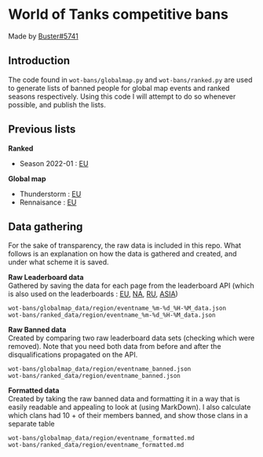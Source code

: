 # World of Tanks competitive bans
Made by [Buster#5741](https://discord.com/users/764584777642672160)

## Introduction
The code found in `wot-bans/globalmap.py` and `wot-bans/ranked.py` are used to generate lists of banned people for global map events and ranked seasons respectively. Using this code I will attempt to do so whenever possible, and publish the lists.

## Previous lists

**Ranked**
- Season 2022-01 : [EU](https://gist.github.com/Buster-2002/af6c23395fc9ac69091b856a2f79b57d)

**Global map**
- Thunderstorm : [EU](https://gist.github.com/Buster-2002/deb3995455dffb9aab1f0df1d8c67461)
- Rennaisance : [EU](https://gist.github.com/Buster-2002/d56985709696f0b057ccb90e278d6311)

## Data gathering
For the sake of transparency, the raw data is included in this repo. What follows is an explanation on how the data is gathered and created, and under what scheme it is saved.

**Raw Leaderboard data**  
Gathered by saving the data for each page from the leaderboard API (which is also used on the leaderboards : [EU](worldoftanks.eu/en/clanwars/rating/alley/#wot&aof_rating=accounts&aof_filter=all&aof_page=0&aof_size=25), [NA](worldoftanks.com/en/clanwars/rating/alley/#wot&aof_rating=accounts&aof_filter=all&aof_page=0&aof_size=25), [RU](worldoftanks.ru/en/clanwars/rating/alley/#wot&aof_rating=accounts&aof_filter=all&aof_page=0&aof_size=25), [ASIA](worldoftanks.asia/en/clanwars/rating/alley/#wot&aof_rating=accounts&aof_filter=all&aof_page=0&aof_size=25))

`wot-bans/globalmap_data/region/eventname_%m-%d_%H-%M_data.json`  
`wot-bans/ranked_data/region/eventname_%m-%d_%H-%M_data.json`  

**Raw Banned data**  
Created by comparing two raw leaderboard data sets (checking which were removed). Note that you need both data from before and after the disqualifications propagated on the API.

`wot-bans/globalmap_data/region/eventname_banned.json`  
`wot-bans/ranked_data/region/eventname_banned.json`  

**Formatted data**  
Created by taking the raw banned data and formatting it in a way that is easily readable and appealing to look at (using MarkDown). I also calculate which clans had 10 + of their members banned, and show those clans in a separate table

`wot-bans/globalmap_data/region/eventname_formatted.md`  
`wot-bans/ranked_data/region/eventname_formatted.md`  

